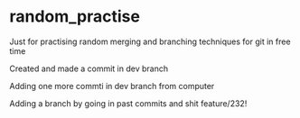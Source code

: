 # random_practise
Just for practising random merging and branching techniques for git in free time

Created and made a commit in dev branch

Adding one more commti in dev branch from computer

Adding a branch by going in past commits and shit feature/232!